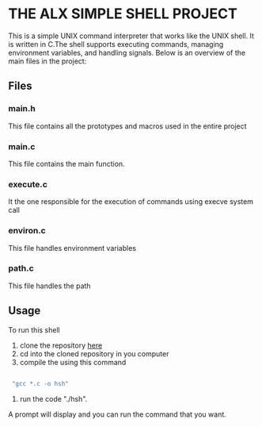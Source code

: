 # THE ALX SIMPLE SHELL PROJECT

This is a simple UNIX command interpreter that works like the UNIX shell.
It is written in C.The shell supports executing commands, managing environment variables, and handling signals. Below is an overview of the main files in the project:

## Files

### main.h

This file contains all the prototypes and macros used
in the entire project

### main.c

This file contains the main function.

### execute.c

It the one responsible for the execution of commands using
execve system call

### environ.c

This file handles environment variables

### path.c

This file handles the path

## Usage 

To run this shell

 1. clone the repository [here](https://github.com/coApollo/simple_shell.git
"clone simple shell")
 1. cd into the cloned repository in you computer
 1. compile the using this command
 ```bash

  "gcc *.c -o hsh"

 ```
 1. run the code "./hsh".

A prompt will display and you can run the command that you want.

 

